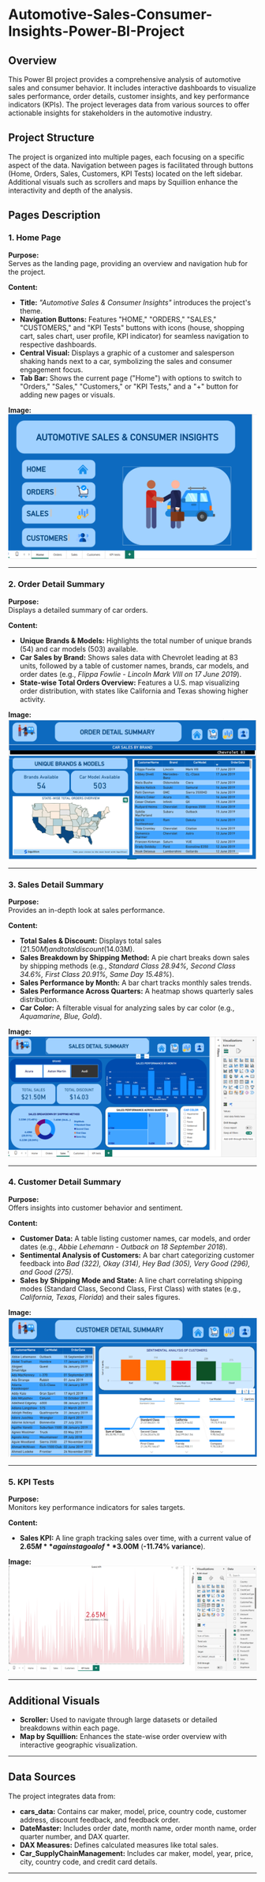 # Automotive-Sales-Consumer-Insights-Power-BI-Project

## Overview

This Power BI project provides a comprehensive analysis of automotive sales and consumer behavior. It includes interactive dashboards to visualize sales performance, order details, customer insights, and key performance indicators (KPIs). The project leverages data from various sources to offer actionable insights for stakeholders in the automotive industry.

## Project Structure

The project is organized into multiple pages, each focusing on a specific aspect of the data. Navigation between pages is facilitated through buttons (Home, Orders, Sales, Customers, KPI Tests) located on the left sidebar. Additional visuals such as scrollers and maps by Squillion enhance the interactivity and depth of the analysis.

## Pages Description

### 1. Home Page

**Purpose:**  
Serves as the landing page, providing an overview and navigation hub for the project.

**Content:**
- **Title:** *"Automotive Sales & Consumer Insights"* introduces the project's theme.
- **Navigation Buttons:** Features "HOME," "ORDERS," "SALES," "CUSTOMERS," and "KPI Tests" buttons with icons (house, shopping cart, sales chart, user profile, KPI indicator) for seamless navigation to respective dashboards.
- **Central Visual:** Displays a graphic of a customer and salesperson shaking hands next to a car, symbolizing the sales and consumer engagement focus.
- **Tab Bar:** Shows the current page ("Home") with options to switch to "Orders," "Sales," "Customers," or "KPI Tests," and a "+" button for adding new pages or visuals.

**Image:**  
![Home Dashboard](images/home_dashboard.png)

---

### 2. Order Detail Summary

**Purpose:**  
Displays a detailed summary of car orders.

**Content:**
- **Unique Brands & Models:** Highlights the total number of unique brands (54) and car models (503) available.
- **Car Sales by Brand:** Shows sales data with Chevrolet leading at 83 units, followed by a table of customer names, brands, car models, and order dates (e.g., *Flippa Fowlie - Lincoln Mark VIII on 17 June 2019*).
- **State-wise Total Orders Overview:** Features a U.S. map visualizing order distribution, with states like California and Texas showing higher activity.

**Image:**  
![Order Summary](images/order_summary.png)

---

### 3. Sales Detail Summary

**Purpose:**  
Provides an in-depth look at sales performance.

**Content:**
- **Total Sales & Discount:** Displays total sales ($21.50M) and total discount ($14.03M).
- **Sales Breakdown by Shipping Method:** A pie chart breaks down sales by shipping methods (e.g., *Standard Class 28.94%, Second Class 34.6%, First Class 20.91%, Same Day 15.48%*).
- **Sales Performance by Month:** A bar chart tracks monthly sales trends.
- **Sales Performance Across Quarters:** A heatmap shows quarterly sales distribution.
- **Car Color:** A filterable visual for analyzing sales by car color (e.g., *Aquamarine, Blue, Gold*).

**Image:**  
![Sales Summary](images/sales_summary.png)

---

### 4. Customer Detail Summary

**Purpose:**  
Offers insights into customer behavior and sentiment.

**Content:**
- **Customer Data:** A table listing customer names, car models, and order dates (e.g., *Abbie Lehemann - Outback on 18 September 2018*).
- **Sentimental Analysis of Customers:** A bar chart categorizing customer feedback into *Bad (322), Okay (314), Hey Bad (305), Very Good (296), and Good (275)*.
- **Sales by Shipping Mode and State:** A line chart correlating shipping modes (Standard Class, Second Class, First Class) with states (e.g., *California, Texas, Florida*) and their sales figures.

**Image:**  
![Customer Summary](images/customer_summary.png)

---

### 5. KPI Tests

**Purpose:**  
Monitors key performance indicators for sales targets.

**Content:**
- **Sales KPI:** A line graph tracking sales over time, with a current value of **$2.65M** against a goal of **$3.00M** (**-11.74% variance**).

**Image:**  
![KPI Tests](images/kpi_tests.png)

---

## Additional Visuals

- **Scroller:** Used to navigate through large datasets or detailed breakdowns within each page.
- **Map by Squillion:** Enhances the state-wise order overview with interactive geographic visualization.

---

## Data Sources

The project integrates data from:

- **cars_data:** Contains car maker, model, price, country code, customer address, discount feedback, and feedback order.
- **DateMaster:** Includes order date, month name, order month name, order quarter number, and DAX quarter.
- **DAX Measures:** Defines calculated measures like total sales.
- **Car_SupplyChainManagement:** Includes car maker, model, year, price, city, country code, and credit card details.

---
